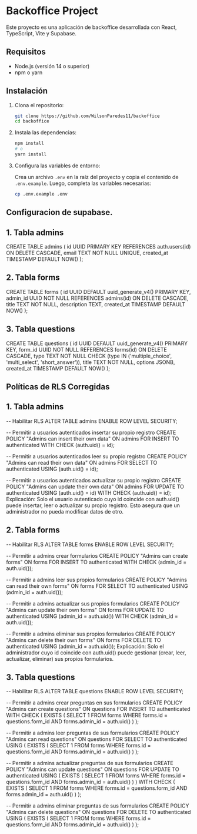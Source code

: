 # Backoffice Project

Este proyecto es una aplicación de backoffice desarrollada con React, TypeScript, Vite y Supabase.

## Requisitos

- Node.js (versión 14 o superior)
- npm o yarn

## Instalación

1. Clona el repositorio:

    ```bash
    git clone https://github.com/WilsonParedes11/backoffice
    cd backoffice
    ```

2. Instala las dependencias:

    ```bash
    npm install
    # o
    yarn install
    ```

3. Configura las variables de entorno:

    Crea un archivo `.env` en la raíz del proyecto y copia el contenido de `.env.example`. Luego, completa las variables necesarias:

    ```bash
    cp .env.example .env
    ```


## Configuracion de supabase.

## 1. Tabla admins
CREATE TABLE admins (
  id UUID PRIMARY KEY REFERENCES auth.users(id) ON DELETE CASCADE,
  email TEXT NOT NULL UNIQUE,
  created_at TIMESTAMP DEFAULT NOW()
);

## 2. Tabla forms

CREATE TABLE forms (
  id UUID DEFAULT uuid_generate_v4() PRIMARY KEY,
  admin_id UUID NOT NULL REFERENCES admins(id) ON DELETE CASCADE,
  title TEXT NOT NULL,
  description TEXT,
  created_at TIMESTAMP DEFAULT NOW()
);

## 3. Tabla questions

CREATE TABLE questions (
  id UUID DEFAULT uuid_generate_v4() PRIMARY KEY,
  form_id UUID NOT NULL REFERENCES forms(id) ON DELETE CASCADE,
  type TEXT NOT NULL CHECK (type IN ('multiple_choice', 'multi_select', 'short_answer')),
  title TEXT NOT NULL,
  options JSONB,
  created_at TIMESTAMP DEFAULT NOW()
);

## Políticas de RLS Corregidas

## 1. Tabla admins

  -- Habilitar RLS
  ALTER TABLE admins ENABLE ROW LEVEL SECURITY;

  -- Permitir a usuarios autenticados insertar su propio registro
  CREATE POLICY "Admins can insert their own data"
  ON admins
  FOR INSERT
  TO authenticated
  WITH CHECK (auth.uid() = id);

  -- Permitir a usuarios autenticados leer su propio registro
  CREATE POLICY "Admins can read their own data"
  ON admins
  FOR SELECT
  TO authenticated
  USING (auth.uid() = id);

  -- Permitir a usuarios autenticados actualizar su propio registro
  CREATE POLICY "Admins can update their own data"
  ON admins
  FOR UPDATE
  TO authenticated
  USING (auth.uid() = id)
  WITH CHECK (auth.uid() = id);
  Explicación:
  Solo el usuario autenticado cuyo id coincide con auth.uid() puede insertar, leer o actualizar su propio registro.
  Esto asegura que un administrador no pueda modificar datos de otro.

## 2. Tabla forms

  -- Habilitar RLS
  ALTER TABLE forms ENABLE ROW LEVEL SECURITY;

  -- Permitir a admins crear formularios
  CREATE POLICY "Admins can create forms"
  ON forms
  FOR INSERT
  TO authenticated
  WITH CHECK (admin_id = auth.uid());

  -- Permitir a admins leer sus propios formularios
  CREATE POLICY "Admins can read their own forms"
  ON forms
  FOR SELECT
  TO authenticated
  USING (admin_id = auth.uid());

  -- Permitir a admins actualizar sus propios formularios
  CREATE POLICY "Admins can update their own forms"
  ON forms
  FOR UPDATE
  TO authenticated
  USING (admin_id = auth.uid())
  WITH CHECK (admin_id = auth.uid());

  -- Permitir a admins eliminar sus propios formularios
  CREATE POLICY "Admins can delete their own forms"
  ON forms
  FOR DELETE
  TO authenticated
  USING (admin_id = auth.uid());
  Explicación:
  Solo el administrador cuyo id coincide con auth.uid() puede gestionar (crear, leer, actualizar, eliminar) sus propios formularios.
## 3. Tabla questions

  -- Habilitar RLS
  ALTER TABLE questions ENABLE ROW LEVEL SECURITY;

  -- Permitir a admins crear preguntas en sus formularios
  CREATE POLICY "Admins can create questions"
  ON questions
  FOR INSERT
  TO authenticated
  WITH CHECK (
    EXISTS (
      SELECT 1 FROM forms 
      WHERE forms.id = questions.form_id 
      AND forms.admin_id = auth.uid()
    )
  );

  -- Permitir a admins leer preguntas de sus formularios
  CREATE POLICY "Admins can read questions"
  ON questions
  FOR SELECT
  TO authenticated
  USING (
    EXISTS (
      SELECT 1 FROM forms 
      WHERE forms.id = questions.form_id 
      AND forms.admin_id = auth.uid()
    )
  );

  -- Permitir a admins actualizar preguntas de sus formularios
  CREATE POLICY "Admins can update questions"
  ON questions
  FOR UPDATE
  TO authenticated
  USING (
    EXISTS (
      SELECT 1 FROM forms 
      WHERE forms.id = questions.form_id 
      AND forms.admin_id = auth.uid()
    )
  )
  WITH CHECK (
    EXISTS (
      SELECT 1 FROM forms 
      WHERE forms.id = questions.form_id 
      AND forms.admin_id = auth.uid()
    )
  );

  -- Permitir a admins eliminar preguntas de sus formularios
  CREATE POLICY "Admins can delete questions"
  ON questions
  FOR DELETE
  TO authenticated
  USING (
    EXISTS (
      SELECT 1 FROM forms 
      WHERE forms.id = questions.form_id 
      AND forms.admin_id = auth.uid()
    )
  );